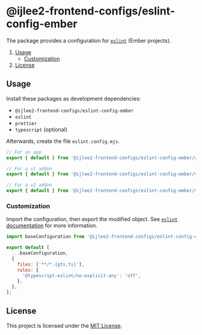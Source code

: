 # @ijlee2-frontend-configs/eslint-config-ember

The package provides a configuration for [`eslint`](https://eslint.org/docs/latest/rules/) (Ember projects).

1. [Usage](#usage)
    - [Customization](#customization)
1. [License](#license)


## Usage

Install these packages as development dependencies:

- `@ijlee2-frontend-configs/eslint-config-ember`
- `eslint`
- `prettier`
- `typescript` (optional)

Afterwards, create the file `eslint.config.mjs`.

```js
// For an app
export { default } from '@ijlee2-frontend-configs/eslint-config-ember/app';

// For a v1 addon
export { default } from '@ijlee2-frontend-configs/eslint-config-ember/v1-addon';

// For a v2 addon
export { default } from '@ijlee2-frontend-configs/eslint-config-ember/v2-addon';
```


### Customization

Import the configuration, then export the modified object. See [`eslint` documentation](https://eslint.org/docs/latest/use/configure/configuration-files#configuration-objects) for more information.

```js
import baseConfiguration from '@ijlee2-frontend-configs/eslint-config-ember/app';

export default [
  ...baseConfiguration,
  {
    files: ['**/*.{gts,ts}'],
    rules: {
      '@typescript-eslint/no-explicit-any': 'off',
    },
  },
];
```


## License

This project is licensed under the [MIT License](../../../LICENSE.md).
